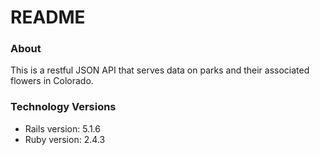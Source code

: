 # README

### About

This is a restful JSON API that serves data on parks and their associated flowers in Colorado.

### Technology Versions

* Rails version: 5.1.6
* Ruby version: 2.4.3
